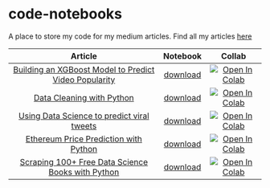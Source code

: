 # code-notebooks

A place to store my code for my medium articles. Find all my articles [here](https://benedictxneo.medium.com/all-my-articles-and-series-b4b454a1435d)

Article | Notebook | Collab
:---: |:---: | :---:
[Building an XGBoost Model to Predict Video Popularity](https://tinyurl.com/yzr3k6sm)  | [download](notebooks/video_popularity.ipynb) |  [![Open In Colab](https://colab.research.google.com/assets/colab-badge.svg)](https://tinyurl.com/ydrmktxd)
[Data Cleaning with Python](https://tinyurl.com/yfhnxsy8)  | [download](notebooks/data_cleaning.ipynb) |  [![Open In Colab](https://colab.research.google.com/assets/colab-badge.svg)](https://tinyurl.com/yhfznaho)
[Using Data Science to predict viral tweets](https://tinyurl.com/yh5pfsr7)  | [download](notebooks/viraltweets.ipynb) |  [![Open In Colab](https://colab.research.google.com/assets/colab-badge.svg)](https://tinyurl.com/yfzf7e3k)
[Ethereum Price Prediction with Python](https://tinyurl.com/yerr35a6) | [download](notebooks/eth_prophet_forecasting.ipynb) | [![Open In Colab](https://colab.research.google.com/assets/colab-badge.svg)](https://tinyurl.com/yh2gt8d7)
[Scraping 100+ Free Data Science Books with Python](https://tinyurl.com/ygcwtfz2) | [download](notebooks/web-scraping-ds-books.ipynb) | [![Open In Colab](https://colab.research.google.com/assets/colab-badge.svg)](https://tinyurl.com/ygdg2q9a)
